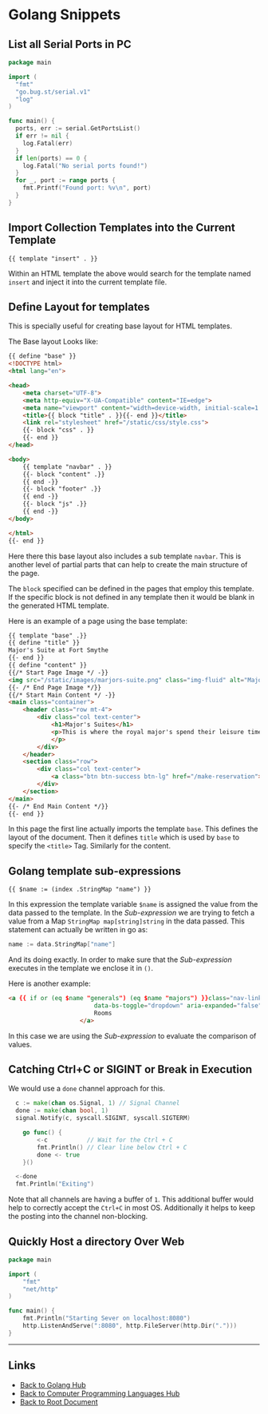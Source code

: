 # Golang Snippets

## List all Serial Ports in PC

```go
package main

import (
  "fmt"
  "go.bug.st/serial.v1"
  "log"
)

func main() {
  ports, err := serial.GetPortsList()
  if err != nil {
    log.Fatal(err)
  }
  if len(ports) == 0 {
    log.Fatal("No serial ports found!")
  }
  for _, port := range ports {
    fmt.Printf("Found port: %v\n", port)
  }
}
```

## Import Collection Templates into the Current Template

```
{{ template "insert" . }}
```
Within an HTML template the above would search for the
template named `insert` and inject it into the current
template file.

## Define Layout for templates

This is specially useful for creating base layout for HTML templates.

The Base layout Looks like:
```html
{{ define "base" }}
<!DOCTYPE html>
<html lang="en">

<head>
    <meta charset="UTF-8">
    <meta http-equiv="X-UA-Compatible" content="IE=edge">
    <meta name="viewport" content="width=device-width, initial-scale=1.0">
    <title>{{ block "title" . }}{{- end }}</title>
    <link rel="stylesheet" href="/static/css/style.css">
    {{- block "css" . }}
    {{- end }}
</head>

<body>
    {{ template "navbar" . }}
    {{- block "content" .}}
    {{ end -}}
    {{- block "footer" .}}
    {{ end -}}
    {{- block "js" .}}
    {{ end -}}
</body>

</html>
{{- end }}
```

Here there this base layout also includes a sub template `navbar`.
This is another level of partial parts that can help to create the main
structure of the page.

The `block` specified can be defined in the pages that employ this template. If the specific block is not defined in any template then
it would be blank in the generated HTML template.

Here is an example of a page using the base template:

```html
{{ template "base" .}}
{{ define "title" }}
Major's Suite at Fort Smythe
{{- end }}
{{ define "content" }}
{{/* Start Page Image */ -}}
<img src="/static/images/marjors-suite.png" class="img-fluid" alt="Major's Suite">
{{- /* End Page Image */}}
{{/* Start Main Content */ -}}
<main class="container">
    <header class="row mt-4">
        <div class="col text-center">
            <h1>Major's Suites</h1>
            <p>This is where the royal major's spend their leisure time.
            </p>
        </div>
    </header>
    <section class="row">
        <div class="col text-center">
            <a class="btn btn-success btn-lg" href="/make-reservation">Make Reservation Now</a>
        </div>
    </section>
</main>
{{- /* End Main Content */}}
{{- end }}
```

In this page the first line actually imports the template `base`.
This defines the layout of the document. Then it defines `title`
which is used by `base` to specify the `<title>` Tag.
Similarly for the content.

## Golang template sub-expressions

```
{{ $name := (index .StringMap "name") }}
```
In this expression the template variable `$name` is assigned
the value from the data passed to the template.
In the *Sub-expression* we are trying to fetch a value from a Map `StringMap map[string]string` in the data passed.
This statement can actually be written in go as:
```go
name := data.StringMap["name"]
```
And its doing exactly. In order to make sure that the *Sub-expression*
executes in the template we enclose it in `()`.

Here is another example:

```html
<a {{ if or (eq $name "generals") (eq $name "majors") }}class="nav-link dropdown-toggle active"{{- else }}class="nav-link dropdown-toggle"{{- end }} href="#" id="navbarScrollingDropdown" role="button"
                        data-bs-toggle="dropdown" aria-expanded="false">
                        Rooms
                    </a>
```
In this case we are using the *Sub-expression* to evaluate the comparison of values.

## Catching Ctrl+C or SIGINT or Break in Execution

We would use a `done` channel approach for this.

```go
  c := make(chan os.Signal, 1) // Signal Channel
  done := make(chan bool, 1)
  signal.Notify(c, syscall.SIGINT, syscall.SIGTERM)

	go func() {
		<-c           // Wait for the Ctrl + C
		fmt.Println() // Clear line below Ctrl + C
		done <- true
	}()

  <-done
  fmt.Println("Exiting")
```

Note that all channels are having a buffer of `1`.
This additional buffer would help to correctly accept the `Ctrl+C` in most OS. Additionally it helps to keep
the posting into the channel non-blocking.

## Quickly Host a directory Over Web

```go
package main

import (
	"fmt"
	"net/http"
)

func main() {
	fmt.Println("Starting Sever on localhost:8080")
	http.ListenAndServe(":8080", http.FileServer(http.Dir(".")))
}
```

----
<!-- Footer Begins Here -->
## Links

- [Back to Golang Hub](./README.md)
- [Back to Computer Programming Languages Hub](../README.md)
- [Back to Root Document](../../README.md)
